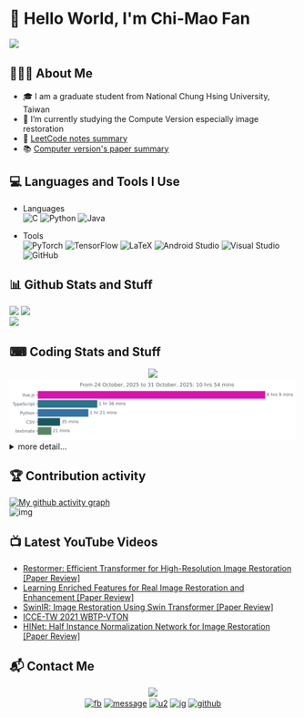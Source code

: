# 👋 Hello World, I'm Chi-Mao Fan 
![](https://komarev.com/ghpvc/?username=FanChiMao&color=blue&style=flat)  

## 👨🏻‍💻  About Me 
- 🎓 I am a graduate student from National Chung Hsing University, Taiwan  
- 🌱 I’m currently studying the Compute Version especially image restoration  
- 📘 [LeetCode notes summary](https://hypnotic-kingfisher-3ee.notion.site/LeetCode-fb26f4705745445f8c08293c9e3f3298)  
- 📚 [Computer version's paper summary](https://www.notion.so/Paper-2909ce6c58164715aae6802117f08402)  

## 💻  Languages and Tools I Use
- Languages  
  ![C](https://img.shields.io/badge/c-%2300599C.svg?style=for-the-badge&logo=c&logoColor=white) ![Python](https://img.shields.io/badge/python-3670A0?style=for-the-badge&logo=python&logoColor=ffdd54) ![Java](https://img.shields.io/badge/java-%23ED8B00.svg?style=for-the-badge&logo=java&logoColor=white)  

- Tools  
  ![PyTorch](https://img.shields.io/badge/PyTorch-%23EE4C2C.svg?style=for-the-badge&logo=PyTorch&logoColor=white) ![TensorFlow](https://img.shields.io/badge/TensorFlow-%23FF6F00.svg?style=for-the-badge&logo=TensorFlow&logoColor=white) ![LaTeX](https://img.shields.io/badge/latex-%23008080.svg?style=for-the-badge&logo=latex&logoColor=white) ![Android Studio](https://img.shields.io/badge/Android%20Studio-3DDC84.svg?style=for-the-badge&logo=android-studio&logoColor=white) ![Visual Studio](https://img.shields.io/badge/VisualStudio-5C2D91.svg?style=for-the-badge&logo=visual-studio&logoColor=white) ![GitHub](https://img.shields.io/badge/github-%23121011.svg?style=for-the-badge&logo=github&logoColor=white)  


## 📊 Github Stats and Stuff  
<div>
<img src="https://github-readme-stats.vercel.app/api?username=FanChiMao&show_icons=true&hide_border=true&&count_private=true&include_all_commits=true" />  
<img height="200em" src="https://media2.giphy.com/media/sIfpwpdOtjm45NrP4Q/giphy.gif?cid=790b7611541ee7426e591227db64e463ed9d640954745a33&rid=giphy.gif&ct=s">
</div>  

<img src="https://github-readme-stats.vercel.app/api/top-langs/?username=FanChiMao&hide=jupyter%20notebook&hide_border=true&layout=compact" />  

## ⌨ Coding Stats and Stuff  
<div align=center>  
<img height="200em" src="https://media3.giphy.com/media/0p9YX5Io6TTyqr6Amc/giphy.gif?cid=790b761109e27f8a3fe54e0e5d101460b07d0d37d3bd518e&rid=giphy.gif&ct=g" />  
</div>  
<img src="https://github.com/FanChiMao/FanChiMao/blob/main/images/stat.svg" alt="Avinal WakaTime Activity"/>  

<details>  
<summary>more detail...</summary>   

<!--START_SECTION:waka-->
**I'm a Night 🦉** 

```text
🌞 Morning    0 commits      ░░░░░░░░░░░░░░░░░░░░░░░░░   0.0% 
🌆 Daytime    341 commits    ███████████░░░░░░░░░░░░░░   45.53% 
🌃 Evening    366 commits    ████████████░░░░░░░░░░░░░   48.87% 
🌙 Night      42 commits     █░░░░░░░░░░░░░░░░░░░░░░░░   5.61%

```
📅 **I'm Most Productive on Tuesday** 

```text
Monday       135 commits    ████░░░░░░░░░░░░░░░░░░░░░   18.02% 
Tuesday      247 commits    ████████░░░░░░░░░░░░░░░░░   32.98% 
Wednesday    86 commits     ██░░░░░░░░░░░░░░░░░░░░░░░   11.48% 
Thursday     85 commits     ██░░░░░░░░░░░░░░░░░░░░░░░   11.35% 
Friday       39 commits     █░░░░░░░░░░░░░░░░░░░░░░░░   5.21% 
Saturday     88 commits     ███░░░░░░░░░░░░░░░░░░░░░░   11.75% 
Sunday       69 commits     ██░░░░░░░░░░░░░░░░░░░░░░░   9.21%

```


📊 **This Week I Spent My Time On** 

```text
💬 Programming Languages: 
Other                    45 hrs 15 mins      ████████████████████████░   95.74% 
Python                   1 hr 55 mins        █░░░░░░░░░░░░░░░░░░░░░░░░   4.06% 
YAML                     5 mins              ░░░░░░░░░░░░░░░░░░░░░░░░░   0.2% 
Git Config               0 secs              ░░░░░░░░░░░░░░░░░░░░░░░░░   0.0% 
Markdown                 0 secs              ░░░░░░░░░░░░░░░░░░░░░░░░░   0.0%

💻 Operating System: 
Windows                  47 hrs 16 mins      █████████████████████████   100.0%

```

**I Mostly Code in Python** 

```text
Python                   6 repos             ███████████░░░░░░░░░░░░░░   46.15% 
Java                     2 repos             ███░░░░░░░░░░░░░░░░░░░░░░   15.38% 
MATLAB                   2 repos             ███░░░░░░░░░░░░░░░░░░░░░░   15.38% 
Jupyter Notebook         2 repos             ███░░░░░░░░░░░░░░░░░░░░░░   15.38% 
Ruby                     1 repo              ██░░░░░░░░░░░░░░░░░░░░░░░   7.69%

```



 Last Updated on 08/01/2022
<!--END_SECTION:waka-->

</details>  

## 🏆 Contribution activity  
[![My github activity graph](https://activity-graph.herokuapp.com/graph?username=FanChiMao&theme=github)](https://github.com/FanChiMao/github-readme-activity-graph)  
![img](https://github.com/FanChiMao/FanChiMao/blob/output/github-snake.gif?raw=true)  


## 📺 Latest YouTube Videos  
  <!-- YOUTUBE:START -->
- [Restormer: Efficient Transformer for High-Resolution Image Restoration [Paper Review]](https://www.youtube.com/watch?v=wL7IRllbcC0)
- [Learning Enriched Features for Real Image Restoration and Enhancement [Paper Review]](https://www.youtube.com/watch?v=fT2hH4c_cEs)
- [SwinIR: Image Restoration Using Swin Transformer [Paper Review]](https://www.youtube.com/watch?v=FCg6YL739eI)
- [ICCE-TW 2021 WBTP-VTON](https://www.youtube.com/watch?v=Z7pu1OWh5BQ)
- [HINet: Half Instance Normalization Network for Image Restoration [Paper Review]](https://www.youtube.com/watch?v=0hHZ054rGpY)
<!-- YOUTUBE:END -->


## 📬  Contact Me  
<div align=center>
<img height="200em" src="https://media3.giphy.com/media/jfW2t8GVKovNriahyw/giphy.gif?cid=790b7611f10fcc55799559d7e4a870e542cdcc0b228e0f93&rid=giphy.gif&ct=s" />  
</div>
<div align=center>
<a href="https://facebook.com/52hzfan"><img height="50px" src="https://i.ibb.co/bsLtDNj/fb.png" alt="fb"></a> 
<a href="https://m.me/52hzfan"><img height="50px" src="https://i.ibb.co/WBdbfgK/mess.png" alt="message"></a> 
<a href="https://www.youtube.com/channel/UCIV7WMa5O_TZKZZSzXcLmmw"><img height="50px" src="https://i.ibb.co/rbMnjwz/u2.png" alt="u2"></a> 
<a href="https://www.instagram.com/52hz_fan/"><img height="50px" src="https://i.ibb.co/CspsnKK/ig.png" alt="ig"></a> 
<a href="https://github.com/FanChiMao"><img height="50px" src="https://i.ibb.co/NVFbjJK/github.png" alt="github"></a> 
</div>

